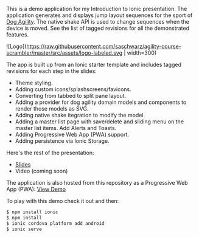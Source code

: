 This is a demo application for my Introduction to Ionic presentation. The application generates and displays jump layout sequences for the sport of [Dog Agility](http://agilitynerd.com/). The native shake API is used to change sequences when the device is moved. See the list of tagged revisions for all the demonstrated features.

![Logo](https://raw.githubusercontent.com/saschwarz/agility-course-scrambler/master/src/assets/logo-labeled.svg | width=300)

The app is built up from an Ionic starter template and includes tagged revisions for each step in the slides:

- Theme styling.
- Adding custom icons/splashscreens/favicons.
- Converting from tabbed to split pane layout.
- Adding a provider for dog agility domain models and components to render those models as SVG.
- Adding native shake itegration to modify the model.
- Adding a master list page with save/delete and sliding menu on the master list items. Add Alerts and Toasts.
- Adding Progressive Web App (PWA) support.
- Adding persistence via Ionic Storage.

Here's the rest of the presentation:

- [Slides](https://docs.google.com/presentation/d/1OmABc2JcqsPP3i6Q2EfYat-F6GKqGHjiUE2ywPcB09Q/edit?usp=sharing)
- Video (coming soon)

The application is also hosted from this repository as a Progressive Web App (PWA): [View Demo](https://saschwarz.github.io/agility-course-scrambler/)

To play with this demo check it out and then:

```bash
$ npm install ionic
$ npm install
$ ionic cordova platform add android
$ ionic serve
```

